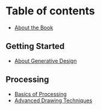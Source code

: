 # Table of contents

* [About the Book](1_book.md)

## Getting Started

* [About Generative Design](2_introduction.md)

## Processing

* [Basics of Processing](3_basics.md)
* [Advanced Drawing Techniques](4_advanced.md)
